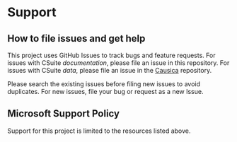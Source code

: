 # Support

## How to file issues and get help

This project uses GitHub Issues to track bugs and feature requests.
For issues with CSuite *documentation*, please file an issue in this repository.
For issues with CSuite *data*, please file an issue in the [Causica](https://github.com/microsoft/causica) repository.

Please search the existing 
issues before filing new issues to avoid duplicates.  For new issues, file your bug or 
request as a new Issue.

## Microsoft Support Policy  

Support for this project is limited to the resources listed above.
